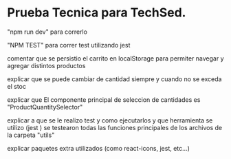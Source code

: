 # Prueba Tecnica para TechSed.


"npm run dev" para correrlo


"NPM TEST" para correr test utilizando jest

comentar que se persistio el carrito en localStorage para permiter navegar y agregar distintos productos



explicar que se puede cambiar de cantidad siempre y cuando no se exceda el stoc


explicar que El componente principal de seleccion de cantidades es "ProductQuantitySelector"


explicar a que se le realizo test y como ejecutarlos y que herramienta se utilizo (jest )
se testearon todas las funciones principales de los archivos de la carpeta "utils"

explicar paquetes extra utilizados (como react-icons, jest, etc...)